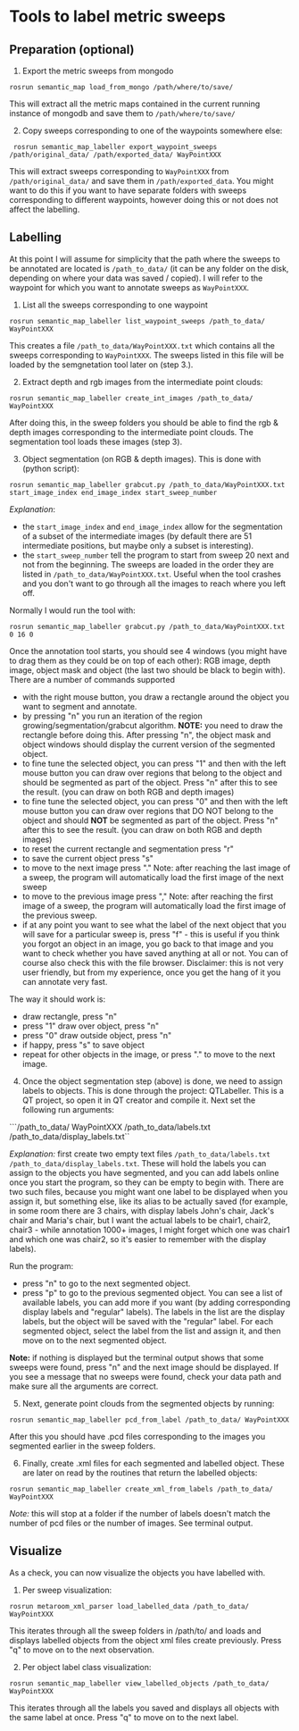 Tools to label metric sweeps
============================


Preparation (optional)
----------------------

1. Export the metric sweeps from mongodo
  
  ``` rosrun semantic_map load_from_mongo /path/where/to/save/ ```

  This will extract all the metric maps contained in the current running instance of mongodb and save them to `/path/where/to/save/`
  
2. Copy sweeps corresponding to one of the waypoints somewhere else:

  ``` rosrun semantic_map_labeller export_waypoint_sweeps /path/original_data/ /path/exported_data/ WayPointXXX```

  This will extract sweeps corresponding to `WayPointXXX` from `/path/original_data/` and save them in `/path/exported_data`. You might want to do this if you want to have separate folders with sweeps corresponding to different waypoints, however doing this or not does not affect the labelling. 

Labelling 
----------------------

At this point I will assume for simplicity that the path where the sweeps to be annotated are located is `/path_to_data/` (it can be any folder on the disk, depending on where your data was saved / copied). I will refer to the waypoint for which you want to annotate sweeps as `WayPointXXX`. 

1. List all the sweeps corresponding to one waypoint 

  ``` rosrun semantic_map_labeller list_waypoint_sweeps /path_to_data/ WayPointXXX ```

  This creates a file `/path_to_data/WayPointXXX.txt` which contains all the sweeps corresponding to `WayPointXXX`. The sweeps listed in this file will be loaded by the semgnetation tool later on (step 3.).

2. Extract depth and rgb images from the intermediate point clouds:

  ``` rosrun semantic_map_labeller create_int_images /path_to_data/ WayPointXXX ```

  After doing this, in the sweep folders you should be able to find the rgb & depth images corresponding to the intermediate point clouds. The segmentation tool loads these images (step 3). 

3. Object segmentation (on RGB & depth images). This is done with (python script):

  ``` rosrun semantic_map_labeller grabcut.py /path_to_data/WayPointXXX.txt start_image_index end_image_index start_sweep_number ```

  _Explanation_: 
  * the `start_image_index` and `end_image_index` allow for the segmentation of a subset of the intermediate images (by default there are 51 intermediate positions, but maybe only a subset is interesting). 
  * the `start_sweep_number` tell the program to start from sweep 20 next and not from the beginning. The sweeps are loaded in the order they are listed in `/path_to_data/WayPointXXX.txt`. Useful when the tool crashes and you don't want to go through all the images to reach where you left off.
   
  Normally I would run the tool with:

  ``` rosrun semantic_map_labeller grabcut.py /path_to_data/WayPointXXX.txt 0 16 0 ```
  
  Once the annotation tool starts, you should see 4 windows (you might have to drag them as they could be on top of each other): RGB image, depth image, object mask and object (the last two should be black to begin with). 
  There are a number of commands supported
  * with the right mouse button, you draw a rectangle around the object you want to segment and annotate.
  * by pressing "n" you run an iteration of the region growing/segmentation/grabcut algorithm. __NOTE:__ you need to draw the rectangle before doing this. After pressing "n", the object mask and object windows should display the current version of the segmented object.
  * to fine tune the selected object, you can press "1" and then with the left mouse button you can draw over regions that belong to the object and should be segmented as part of the object. Press "n" after this to see the result. (you can draw on both RGB and depth images)
  * to fine tune the selected object, you can press "0" and then with the left mouse button you can draw over regions that DO NOT belong to the object and should __NOT__ be segmented as part of the object. Press "n" after this to see the result. (you can draw on both RGB and depth images)
  * to reset the current rectangle and segmentation press "r"
  * to save the current object press "s"
  * to move to the next image press "." Note: after reaching the last image of a sweep, the program will automatically load the first image of the next sweep
  * to move to the previous image press "," Note: after reaching the first image of a sweep, the program will automatically load the first image of the previous sweep.
  * if at any point you want to see what the label of the next object that you will save for a particular sweep is, press "f" - this is useful if you think you forgot an object in an image, you go back to that image and you want to check whether you have saved anything at all or not. You can of course also check this with the file browser. 
  Disclaimer: this is not very user friendly, but from my experience, once you get the hang of it  you can annotate very fast. 

  The way it should work is: 
  * draw rectangle, press "n"
  * press "1" draw over object, press "n"
  * press "0" draw outside object, press "n"
  * if happy, press "s" to save object
  * repeat for other objects in the image, or press "." to move to the next image. 


4. Once the object segmentation step (above) is done, we need to assign labels to objects. This is done through the project: QTLabeller.
  This is a QT project, so open it in QT creator and compile it. Next set the following run arguments:

  ```/path_to_data/ WayPointXXX /path_to_data/labels.txt /path_to_data/display_labels.txt``
  
  _Explanation:_ first create two empty text files `/path_to_data/labels.txt` `/path_to_data/display_labels.txt`.   These will hold the labels you can assign to the objects you have segmented, and you can add labels online once you start the program, so they can be empty to begin with. There are two such files, because you might want one label to be displayed when you assign it, but something else, like its alias to be actually saved (for example, in some room there are 3 chairs, with display labels John's chair, Jack's chair and Maria's chair, but I want the actual labels to be chair1, chair2, chair3 - while annotation 1000+ images, I might forget which one was chair1 and which one was chair2, so it's easier to remember with the display labels).

  Run the program:
  * press "n" to go to the next segmented object.
  * press "p" to go to the previous segmented object. 
  You can see a list of available labels, you can add more if you want (by adding corresponding display labels and "regular" labels). The labels in the list are the display labels, but the object will be saved with the "regular" label. For each segmented object, select the label from the list and assign it, and then move on to the next segmented object. 

  __Note:__ if nothing is displayed but the terminal output shows that some sweeps were found, press "n" and the next image should be displayed. If you see a message that no sweeps were found, check your data path and make sure all the arguments are correct. 


5. Next, generate point clouds from the segmented objects by running:
  
  ``` rosrun semantic_map_labeller pcd_from_label /path_to_data/ WayPointXXX ```

  After this you should have .pcd files corresponding to the images you segmented earlier in the sweep folders.

6. Finally, create .xml files for each segmented and labelled object. These are later on read by the routines that return the labelled objects:

  ``` rosrun semantic_map_labeller create_xml_from_labels /path_to_data/ WayPointXXX ```
  
  _Note:_ this will stop at a folder if the number of labels doesn't match the number of pcd files or the number of images. See terminal output. 

Visualize
------------------
As a check, you can now visualize the objects you have labelled with.

1. Per sweep visualization:

  ``` rosrun metaroom_xml_parser load_labelled_data /path_to_data/ WayPointXXX ```

  This iterates through all the sweep folders in /path/to/ and loads and displays labelled objects from the object xml files create previously. Press "q" to move on to the next observation. 

2. Per object label class visualization: 

``` rosrun semantic_map_labeller view_labelled_objects /path_to_data/ WayPointXXX ``` 

  This iterates through all the labels you saved and displays all objects with the same label at once. Press "q" to move on to the next label.
